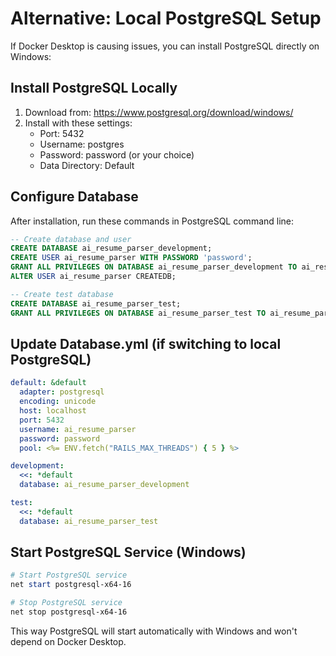 # Alternative: Local PostgreSQL Setup

If Docker Desktop is causing issues, you can install PostgreSQL directly on Windows:

## Install PostgreSQL Locally
1. Download from: https://www.postgresql.org/download/windows/
2. Install with these settings:
   - Port: 5432
   - Username: postgres
   - Password: password (or your choice)
   - Data Directory: Default

## Configure Database
After installation, run these commands in PostgreSQL command line:

```sql
-- Create database and user
CREATE DATABASE ai_resume_parser_development;
CREATE USER ai_resume_parser WITH PASSWORD 'password';
GRANT ALL PRIVILEGES ON DATABASE ai_resume_parser_development TO ai_resume_parser;
ALTER USER ai_resume_parser CREATEDB;

-- Create test database
CREATE DATABASE ai_resume_parser_test;
GRANT ALL PRIVILEGES ON DATABASE ai_resume_parser_test TO ai_resume_parser;
```

## Update Database.yml (if switching to local PostgreSQL)
```yaml
default: &default
  adapter: postgresql
  encoding: unicode
  host: localhost
  port: 5432
  username: ai_resume_parser
  password: password
  pool: <%= ENV.fetch("RAILS_MAX_THREADS") { 5 } %>

development:
  <<: *default
  database: ai_resume_parser_development

test:
  <<: *default
  database: ai_resume_parser_test
```

## Start PostgreSQL Service (Windows)
```powershell
# Start PostgreSQL service
net start postgresql-x64-16

# Stop PostgreSQL service  
net stop postgresql-x64-16
```

This way PostgreSQL will start automatically with Windows and won't depend on Docker Desktop.